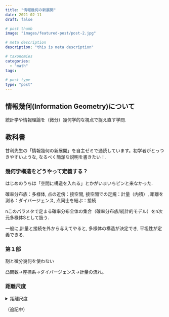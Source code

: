 ```yaml
---
title: "情報幾何の新展開"
date: 2021-02-11
draft: false

# post thumb
image: "images/featured-post/post-2.jpg"

# meta description
description: "this is meta description"

# taxonomies
categories: 
  - "math"
tags:
  
# post type
type: "post"
---
```



## 情報幾何(Information Geometry)について

統計学や情報理論を（微分）幾何学的な視点で捉え直す学問. 

## 教科書

甘利先生の「情報幾何の新展開」を自主ゼミで通読しています。初学者がとっつきやすいような, なるべく簡潔な説明を書きたい！.
    
    
    
### 幾何学構造をどうやって定義する？

はじめのうちは「空間に構造を入れる」とかがいまいちピンと来なかった.

確率分布族：多様体, 点の近傍：接空間, 接空間での定規：計量（内積）, 距離を測る：ダイバージェンス, 点同士を結ぶ：接続

nこのパラメタで定まる確率分布全体の集合（確率分布族/統計的モデル）をn次元多様体Sとして扱う.

一般に,計量と接続を外から与えてやると, 多様体の構造が決定でき, 平坦性が定義できる.

### 第１部

割と微分幾何を使わない

凸関数->座標系->ダイバージェンス->計量の流れ。

### 距離尺度

<details><summary>
    距離尺度
    </summary>
    よく登場するものが何種類かあるようのでまとめてみる.
    <ul>
    <li>L1 norm </li>
    <li>L2 norm</li>
    <li>KL divergence</li>
    <li>JS divergence</li>
    <li>Wasserstein distance 輸送コスト最小化問題の解. 堆積した土を移し替えるイメージらしい.</li>
    <li>α-divergence: positive measure下で唯一flatでinvariant, "α=-1でKL, α=1でdual KL, α=0でHellinger"</li>
    </ul>
</details>
  
（追記中）

